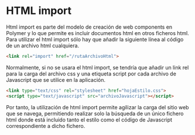 # HTML import

Html import es parte del modelo de creación de web components en Polymer y lo que permite es incluir documentos html en otros ficheros html. Para utilizar el html import sólo hay que añadir la siguiente línea al código de un archivo html cualquiera.

```html
<link rel="import" href="/rutaArchivoHtml">
```

Normalmente, si no se usara el html import, se tendría que añadir un link rel para la carga del archivo css y una etiqueta script por cada archivo de Javascript que se utilice en la aplicación.
```html
<link type="text/css" rel="stylesheet" href="hojaEstilo.css">
<script type="text/javascript" src="archivoJavascript"></script>
```
Por tanto, la utilización de html import permite agilizar la carga del sitio web que se navega, permitiendo realizar solo la búsqueda de un único fichero html donde está incluido tanto el estilo como el código de Javascript correspondiente a dicho fichero.
